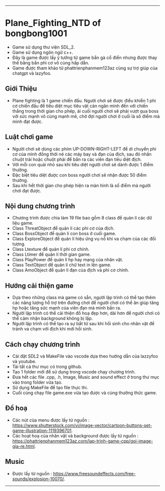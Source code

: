 -----------------------------------------------------------------------------------------------------------------------------------------------
# Plane_Fighting_NTD of bongbong1001
- Game sử dụng thư viện SDL_2.
- Game sử dụng ngôn ngữ c++.
- Đây là game được lấy ý tưởng từ game bắn gà cổ điển nhưng được thay thế bằng bắn phi cơ vô cùng hấp dẫn.
- Game được tham khảo từ phattrienphanmem123az cùng sự trợ giúp của chatgpt và lazyfoo.

## Giới Thiệu
- Plane fighting là 1 game chiến đấu. Người chơi sẽ được điều khiển 1 phi cơ chiến đấu để tiêu diệt mục tiêu vật cản ngăn mình 
đến với chiến thắng trong thời gian cho phép, ải cuối người chơi sẽ phải vượt qua boss với sức mạnh vô cùng mạnh mẽ, chờ đợi người 
chơi ở cuối là số điểm mà mình đạt được.

## Luật chơi game
- Người chơi sẽ dùng các phím UP-DOWN-RIGHT-LEFT để di chuyển phi cơ của mình đồng thời né các máy bay và đạn của địch, sau đó nhấn chuột trái 
  hoặc chuột phải để bắn ra các viên đạn tiêu diệt địch.
- Với mỗi con quái nhỏ sau khi tiêu diệt người chơi sẽ dành được 1 điểm thưởng.
- Đặc biệt tiêu diệt được con boss người chơi sẽ nhận được 50 điểm thưởng.
- Sau khi hết thời gian cho phép hiện ra màn hình là số điểm mà người chơi đạt được.
## Nội dung chương trình
- Chương trình được chia làm 19 file bao gồm 8 class để quản lí các dữ liệu game.
- Class ThreatObject để quản lí các phi cơ của địch.
- Class BossObject để quản lí con boss ở cuối game.
- Class ExploreObject để quản lí hiệu ứng vụ nổ khi va chạm của các đối tượng.
- Class Ltexture để quản lí phi cơ chính.
- Class Ltimer để quản lí thời gian game.
- Class PlayPower để quản lí hp hay mạng của nhân vật.
- Class TextObject để quản lí chữ text in lên game.
- Class AmoObject để quản lí đạn của địch và phi cơ chính.
## Hướng cải thiện game
- Dựa theo những class mà game có sẵn, người lập trình có thể tạo thêm các năng lượng hỗ trợ trên đường chơi để người chơi có thể ăn giúp 
  tăng hp hoặc tăng sức mạnh của viên đạn mà mình bắn ra. 
- Người lập trình có thể cải thiện đồ hoạ đẹp hơn, dài hơn để người chơi có thể cảm nhận background không bị lặp.
- Người lập trình có thể tạo ra sự bất tử sau khi hồi sinh cho nhân vật để tránh va chạm với địch khi mới hồi sinh.
## Cách chạy chương trình
- Cài đặt SDL2 và MakeFile vào vscode dựa theo hướng dẫn của lazzyfoo và youtube.
- Tải tất cả thư mục có trong github.
- Tạo 1 folder mới để sử dụng trong vscode chạy chương trình.
- Đưa hết các file .cpp, .h, Image, Music and sound effect ở trong thư mục vào trong folder vừa tạo.
- Sử dụng MakeFile để tạo file thực thi.
- Cuối cùng chạy file game.exe vừa tạo được và cùng thưởng thức game.
## Đồ hoạ
- Các nút của menu được lấy từ nguồn : https://www.shutterstock.com/vi/image-vector/cartoon-buttons-set-game-illustration-1119396701.
- Các hoạt hoạ của nhân vật và background được lấy từ nguồn : https://phattrienphanmem123az.com/lap-trinh-game-cpp/goi-image-gia-re.html.

## Music

- Được lấy từ nguồn : https://www.freesoundeffects.com/free-sounds/explosion-10070/.
-------------------------------------------------------------------------------------------------------------------------------------------------




